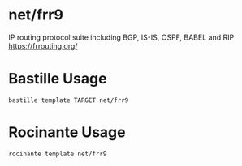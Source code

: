 # net/frr9
IP routing protocol suite including BGP, IS-IS, OSPF, BABEL and RIP
https://frrouting.org/

# Bastille Usage
```shell
bastille template TARGET net/frr9
```

# Rocinante Usage
```shell
rocinante template net/frr9
```
